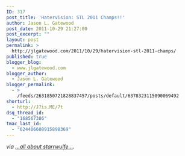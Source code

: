 ```yaml
---
ID: 317
post_title: 'Hatervision: STL 2011 Champs!!'
author: Jason L. Gatewood
post_date: 2011-10-29 21:27:00
post_excerpt: ""
layout: post
permalink: >
  http://jlgatewood.com/2011/10/29/hatervision-stl-2011-champs/
published: true
blogger_blog:
  - www.jlgatewood.com
blogger_author:
  - Jason L. Gatewood
blogger_permalink:
  - >
    /feeds/2631850721828837457/posts/default/6378323115090069492
shorturl:
  - http://J7is.ME/7t
dsq_thread_id:
  - "168567386"
tmac_last_id:
  - "624406608915898369"
---
```

<div><address> via <a href="http://starrwulfe.info/hatervision-stl-2011-champs">...all about starrwulfe...</a>.</address> </div>
